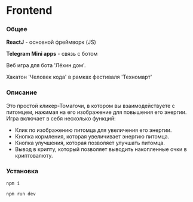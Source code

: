 # Frontend

### Общее
**ReactJ** - основной фреймворк (JS)

**Telegram Mini apps** - связь с ботом

Веб игра для бота 'Лёхин дом'. 

Хакатон 'Человек кода' в рамках фестиваля 'Техномарт'

### Описание
Это простой кликер-Томагочи, в котором вы взаимодействуете с питомцем, нажимая на его изображение для повышения его энергии. Игра включает в себя несколько функций:

- Клик по изображению питомца для увеличения его энергии. 
- Кнопка кормления, которая увеличивает энергию питомца. 
- Кнопка улучшения, которая позволяет улучшать питомца. 
- Вывод в крипту, который позволяет выводить накопленные очки в криптовалюту.


### Установка
```aiignore
npm i
```
```aiignore
npm run dev
```